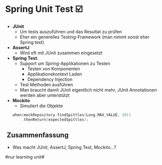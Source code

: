 
# Spring Unit Test ☑️

- **JUnit**
	- Um tests auszuführen und das Resultat zu prüfen
	- Eher ein generelles Testing-Framework (man nimmt sonst eher Spring test)
- **AssertJ**
	- Wird oft mit JUnit zusammen eingesetzt
- **Spring Test**: 
	- Support um Spring-Applikationen zu Testen
		- Testen von Komponenten
		- Applikationskontext Laden
		- Dependency Injection
	- Test Methoden ausführen
	- Man braucht damit JUnit eigentlich nicht mehr, JUnit Annotationen werden aber unterstützt
- **Mockito**
	- Simuliert die Objekte
	```swift
	when(mockRepository.findSpittles(Long.MAX_VALUE, 20))
		.thenReturn(expectedSpittles);
	```

##  Zusammenfassung
- Was macht JUnit, AssertJ, Spring Test, Mockito…?

#nur learning unit#